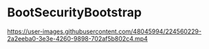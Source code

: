 # BootSecurityBootstrap

https://user-images.githubusercontent.com/48045994/224560229-2a2eeba0-3e3e-4260-9898-702af5b802c4.mp4

